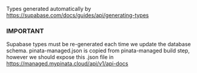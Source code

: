 Types generated automatically by https://supabase.com/docs/guides/api/generating-types

### IMPORTANT

Supabase types must be re-generated each time we update the database schema.
pinata-managed.json is copied from pinata-managed build step, however we should expose this .json file in https://managed.mypinata.cloud/api/v1/api-docs
